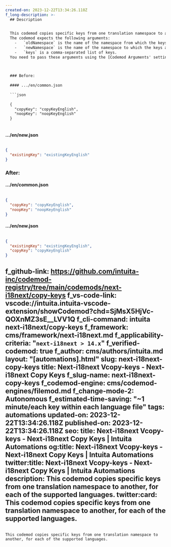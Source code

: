 ```yaml
---
created-on: 2023-12-22T13:34:26.118Z
f_long-description: >-
  ## Description
  

  This codemod copies specific keys from one translation namespace to another, for each of the supported languages.
  The codemod expects the following arguments:
    -   `oldNamespace` is the name of the namespace from which the keys are taken,
    -   `newNamespace` is the name of the namespace to which the keys are copied,
    -   `keys` is a comma-separated list of keys.
  You need to pass these arguments using the [Codemod Arguments' settings](https://docs.intuita.io/docs/vs-code-extension/advanced-usage#set-codemod-arguments) in Intuita VS Code extension or [Intuita CLI](https://docs.intuita.io/docs/cli/quickstart).
  

  
  ### Before:
  
  #### .../en/common.json
  
  ```json
  
  {
  	"copyKey": "copyKeyEnglish",
  	"noopKey": "noopKeyEnglish"
  }
  
  ```
  
  #### .../en/new.json
  
  ```json
  
  {
  	"existingKey": "existingKeyEnglish"
  }
  
  ```
  
  ### After:
  
  #### .../en/common.json
  
  ```json
  
  {
  	"copyKey": "copyKeyEnglish",
  	"noopKey": "noopKeyEnglish"
  }
  
  ```
  
  #### .../en/new.json
  
  ```json
  
  {
  	"existingKey": "existingKeyEnglish",
  	"copyKey": "copyKeyEnglish"
  }
  
  ```
f_github-link: https://github.com/intuita-inc/codemod-registry/tree/main/codemods/next-i18next/copy-keys
f_vs-code-link: vscode://intuita.intuita-vscode-extension/showCodemod?chd=SjMsX5HjVc-QOXnMZ3sE__LVV1Q
f_cli-command: intuita next-i18next/copy-keys
f_framework: cms/framework/next-i18next.md
f_applicability-criteria: "`next-i18next > 14.x`"
f_verified-codemod: true
f_author: cms/authors/intuita.md
layout: "[automations].html"
slug: next-i18next-copy-keys
title: Next-i18next Vcopy-keys - Next-i18next Copy Keys
f_slug-name: next-i18next-copy-keys
f_codemod-engine: cms/codemod-engines/filemod.md
f_change-mode-2: Autonomous
f_estimated-time-saving: "~1 minute/each key within each language file"
tags: automations
updated-on: 2023-12-22T13:34:26.118Z
published-on: 2023-12-22T13:34:26.118Z
seo:
  title: Next-i18next Vcopy-keys - Next-i18next Copy Keys | Intuita Automations
  og:title: Next-i18next Vcopy-keys - Next-i18next Copy Keys | Intuita Automations
  twitter:title: Next-i18next Vcopy-keys - Next-i18next Copy Keys | Intuita Automations
  description: This codemod copies specific keys from one translation namespace to another, for each of the supported languages.
  twitter:card: This codemod copies specific keys from one translation namespace to another, for each of the supported languages.
---
```

This codemod copies specific keys from one translation namespace to another, for each of the supported languages.